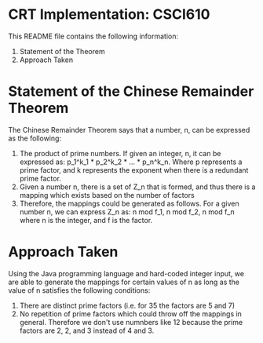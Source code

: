CRT Implementation: CSCI610
=============================

This README file contains the following information:
1. Statement of the Theorem
2. Approach Taken


Statement of the Chinese Remainder Theorem
===============================
The Chinese Remainder Theorem says that a number, n, can be expressed as the following:
1. The product of prime numbers.  If given an integer, n, it can be expressed as: p_1^k_1 * p_2^k_2 * ... * p_n^k_n.  Where p represents a prime factor, and k represents the exponent when there is a redundant prime factor.  
2. Given a number n, there is a set of Z_n that is formed, and thus there is a mapping which exists based on the number of factors
3. Therefore, the mappings could be generated as follows.  For a given number n, we can express Z_n as: n mod f_1, n mod f_2, n mod f_n where n is the integer, and f is the factor.  

Approach Taken
=================================
Using the Java programming language and hard-coded integer input, we are able to generate the mappings for certain values of n as long as the value of n satisfies the following conditions:
1. There are distinct prime factors (i.e. for 35 the factors are 5 and 7)
2. No repetition of prime factors which could throw off the mappings in general.  Therefore we don't use numnbers like 12 because the prime factors are 2, 2, and 3 instead of 4 and 3. 
